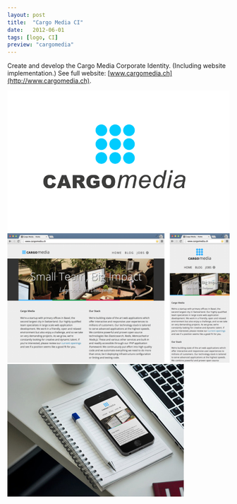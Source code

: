 ```yaml
---
layout: post
title:  "Cargo Media CI"
date:   2012-06-01
tags: [logo, CI]
preview: "cargomedia"
---
```


Create and develop the Cargo Media Corporate Identity. (Including website implementation.) See full website: [www.cargomedia.ch](http://www.cargomedia.ch).

![Cargo Media Logo](/img/posts/media/CargoMediaCI-logo.png)
![Cargo Media Website](/img/posts/media/CargoMediaCI-Website.png)
![Cargo Media Website](/img/posts/media/CargoMediaCI-Placeit.jpg)